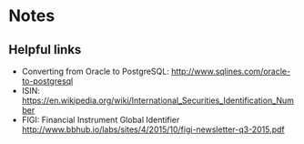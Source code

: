 # Notes

## Helpful links

* Converting from Oracle to PostgreSQL: http://www.sqlines.com/oracle-to-postgresql
* ISIN: https://en.wikipedia.org/wiki/International_Securities_Identification_Number
* FIGI: Financial Instrument Global Identifier http://www.bbhub.io/labs/sites/4/2015/10/figi-newsletter-q3-2015.pdf
